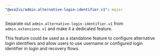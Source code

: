 ```yaml
---
"@wso2is/admin.alternative-login-identifier.v1": major
---
```


Separate out `admin.alternative-login-identifier.v1` from `admin.extensions.v1` and make it a dedicated feature.

This feature could be used as a standalone feature to configure alternative login identifiers and allow users to use username or configured login identifier in login and recovery flows.
